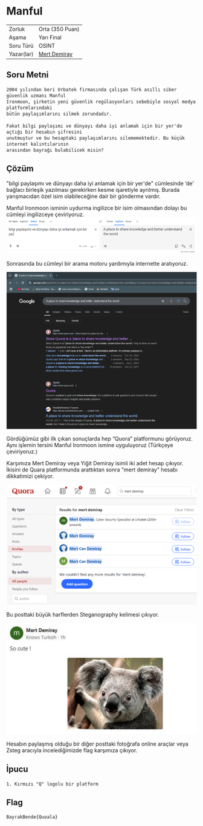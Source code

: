 # Manful
 |    |  |
 | ------------- |-------------|
 | Zorluk        | Orta (350 Puan)|
 | Aşama         | Yarı Final   |
 | Soru Türü     | OSINT |
 | Yazar(lar)    | [Mert Demiray](https://github.com/mertdemiray) |
## Soru Metni

```
2004 yılından beri Urbatek firmasında çalışan Türk asıllı siber güvenlik uzmanı Manful
Ironmoon, şirketin yeni güvenlik regülasyonları sebebiyle sosyal medya platformlarındaki
bütün paylaşımlarını silmek zorundadır.

Fakat bilgi paylaşımı ve dünyayı daha iyi anlamak için bir yer'de açtığı bir hesabın şifresini
unutmuştur ve bu hesaptaki paylaşımlarını silememektedir. Bu küçük internet kalıntılarının
arasından bayrağı bulabilicek misin?
```

## Çözüm

"bilgi paylaşımı ve dünyayı daha iyi anlamak için bir yer'de" cümlesinde ‘de’ bağlacı birleşik
yazılması gerekirken kesme işaretiyle ayrılmış. Burada yarışmacıdan özel isim olabileceğine dair bir gönderme vardır.

Manful Ironmoon isminin uydurma ingilizce bir isim olmasından dolayı bu cümleyi ingilizceye çeviriyoruz.
![image](1.png)

Sonrasında bu cümleyi bir arama motoru yardımıyla internette aratıyoruz.

![image](2.png)

Gördüğümüz gibi ilk çıkan sonuçlarda hep “Quora” platformunu görüyoruz.
Aynı işlemin tersini Manful Ironmoon ismine uyguluyoruz (Türkçeye çeviriyoruz.)

Karşımıza Mert Demiray veya Yiğit Demiray isimli iki adet hesap çıkıyor.
İkisini de Quara platformunda arattıktan sonra "mert demiray" hesabı dikkatimizi çekiyor.

![image](3.png)

Bu posttaki büyük harflerden Steganography kelimesi çıkıyor.

![image](4.png)

Hesabın paylaşmış olduğu bir diğer posttaki fotoğrafa online araçlar veya Zsteg aracıyla incelediğimizde flag karşımıza çıkıyor.

## İpucu

```
1. Kırmızı "Q" logolu bir platform 
```

## Flag

```
BayrakBende{Quoala}
```
